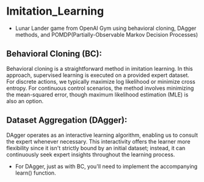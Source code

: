 # Imitation_Learning

- Lunar Lander game from OpenAI Gym using behavioral cloning, DAgger methods, and POMDP(Partially-Observable Markov Decision Processes)

## Behavioral Cloning (BC):

Behavioral cloning is a straightforward method in imitation learning. In this approach, supervised learning is executed on a provided expert dataset. For discrete actions, we typically maximize log likelihood or minimize cross entropy. For continuous control scenarios, the method involves minimizing the mean-squared error, though maximum likelihood estimation (MLE) is also an option.

## Dataset Aggregation (DAgger): 

DAgger operates as an interactive learning algorithm, enabling us to consult the expert whenever necessary. This interactivity offers the learner more flexibility since it isn't strictly bound by an initial dataset; instead, it can continuously seek expert insights throughout the learning process.

- For DAgger, just as with BC, you'll need to implement the accompanying learn() function.
